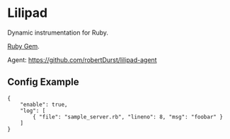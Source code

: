 # Lilipad

Dynamic instrumentation for Ruby.

[Ruby Gem](https://rubygems.org/gems/lilipad).

Agent: https://github.com/robertDurst/lilipad-agent

## Config Example

```
{
    "enable": true,
    "log": [
        { "file": "sample_server.rb", "lineno": 8, "msg": "foobar" }
    ]
}
```
